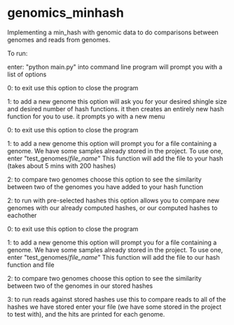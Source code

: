 genomics_minhash
================

Implementing a min_hash with genomic data to do comparisons between genomes and reads from genomes.

To run:

enter: "python main.py" into command line
program will prompt you with a list of options

0: to exit
  use this option to close the program



1: to add a new genome
  this option will ask you for your desired shingle size and desired number of hash functions.
  it then creates an entirely new hash function for you to use.
  it prompts yo with a new menu
  
  0: to exit
    use this option to close the program
  
  1: to add a new genome
    this option will prompt you for a file containing a genome. We have some samples already stored in the project. To use one,     enter "test_genomes/*file_name*" 
    This function will add the file to your hash (takes about 5 mins with 200 hashes)
  
  2: to compare two genomes
    choose this option to see the similarity between two of the genomes you have added to your hash function



2: to run with pre-selected hashes
  this option allows you to compare new genomes with our already computed hashes, or our computed hashes to eachother

  0: to exit
    use this option to close the program
  
  1: to add a new genome
    this option will prompt you for a file containing a genome. We have some samples already stored in the project. To use one,     enter "test_genomes/*file_name*" 
    This function will add the file to our hash function and file
  
  2: to compare two genomes
    choose this option to see the similarity between two of the genomes in our stored hashes



3: to run reads against stored hashes
  use this to compare reads to all of the hashes we have stored
  enter your file (we have some stored in the project to test with), and the hits are printed for each genome.
  
  
